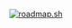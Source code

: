 <a href="https://roadmap.sh"><img src="https://roadmap.sh/card/wide/66eb7211b32bbae9e2ff7287?variant=dark" alt="roadmap.sh"/></a>
